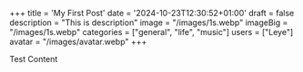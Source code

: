 +++
title = 'My First Post'
date = '2024-10-23T12:30:52+01:00'
draft = false
description = "This is description"
image = "/images/1s.webp"
imageBig = "/images/1s.webp"
categories = ["general", "life", "music"]
users = ["Leye"]
avatar = "/images/avatar.webp"
+++

Test Content
